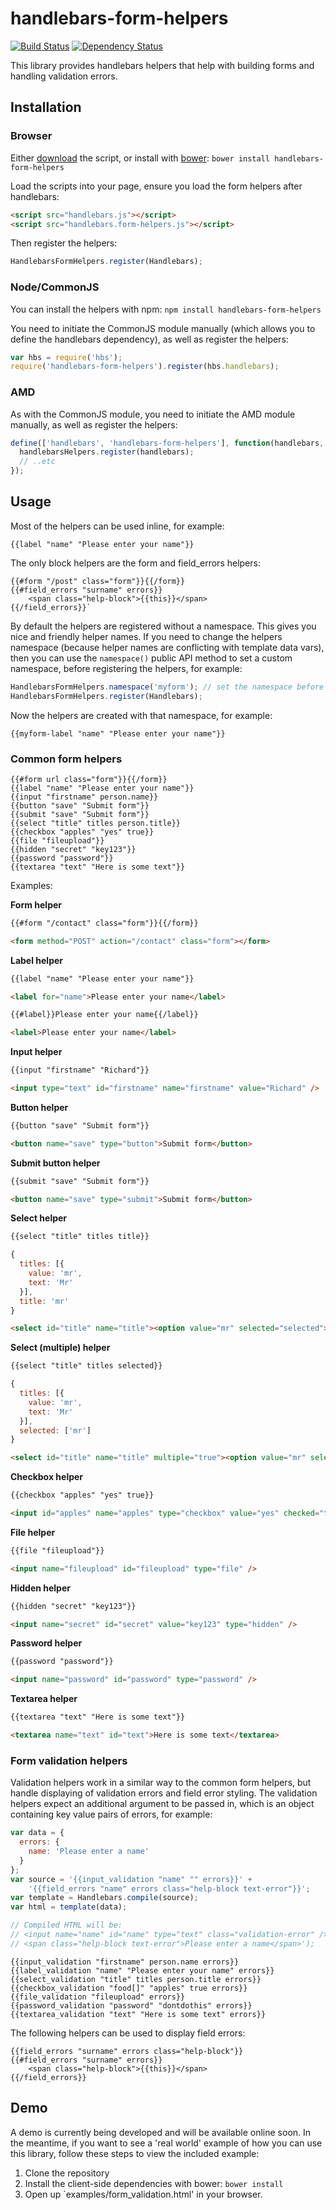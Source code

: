 # handlebars-form-helpers

[![Build Status](https://travis-ci.org/badsyntax/handlebars-form-helpers.png?branch=master)](https://travis-ci.org/badsyntax/handlebars-form-helpers)
[![Dependency Status](https://gemnasium.com/badsyntax/handlebars-form-helpers.png)](https://gemnasium.com/badsyntax/handlebars-form-helpers)

This library provides handlebars helpers that help with building forms and handling validation errors.

## Installation

### Browser

Either [download](https://raw.github.com/badsyntax/handlebars-form-helpers/master/dist/handlebars.form-helpers.min.js) the
script, or install with [bower](http://bower.io/): `bower install handlebars-form-helpers`

Load the scripts into your page, ensure you load the form helpers after handlebars:
```html
<script src="handlebars.js"></script>
<script src="handlebars.form-helpers.js"></script>
```
Then register the helpers:

```javascript
HandlebarsFormHelpers.register(Handlebars);
```

### Node/CommonJS

You can install the helpers with npm: `npm install handlebars-form-helpers`

You need to initiate the CommonJS module manually (which allows you to define the handlebars
dependency), as well as register the helpers:

```javascript
var hbs = require('hbs');
require('handlebars-form-helpers').register(hbs.handlebars);
```

### AMD

As with the CommonJS module, you need to initiate the AMD module manually, as well as register the helpers:

```javascript
define(['handlebars', 'handlebars-form-helpers'], function(handlebars, handlebarsHelpers) {
  handlebarsHelpers.register(handlebars);
  // ..etc
});
```

## Usage

Most of the helpers can be used inline, for example:

```
{{label "name" "Please enter your name"}}
```

The only block helpers are the form and field_errors helpers:

```
{{#form "/post" class="form"}}{{/form}}
{{#field_errors "surname" errors}}
    <span class="help-block">{{this}}</span>
{{/field_errors}}`
```

By default the helpers are registered without a namespace. This gives you nice and friendly helper names. If you need to
change the helpers namespace (because helper names are conflicting with template data vars), then you can use
the `namespace()` public API method to set a custom namespace, before registering the helpers, for example:

```javascript
HandlebarsFormHelpers.namespace('myform'); // set the namespace before registering
HandlebarsFormHelpers.register(Handlebars);
```

Now the helpers are created with that namespace, for example:

```
{{myform-label "name" "Please enter your name"}}
```


### Common form helpers

```
{{#form url class="form"}}{{/form}}
{{label "name" "Please enter your name"}}
{{input "firstname" person.name}}
{{button "save" "Submit form"}}
{{submit "save" "Submit form"}}
{{select "title" titles person.title}}
{{checkbox "apples" "yes" true}}
{{file "fileupload"}}
{{hidden "secret" "key123"}}
{{password "password"}}
{{textarea "text" "Here is some text"}}
```

Examples:

**Form helper**
```html
{{#form "/contact" class="form"}}{{/form}}
```
```html
<form method="POST" action="/contact" class="form"></form>
```

**Label helper**
```html
{{label "name" "Please enter your name"}}
```
```html
<label for="name">Please enter your name</label>
```
```html
{{#label}}Please enter your name{{/label}}
```
```html
<label>Please enter your name</label>
```

**Input helper**
```html
{{input "firstname" "Richard"}}
```
```html
<input type="text" id="firstname" name="firstname" value="Richard" />
```

**Button helper**
```html
{{button "save" "Submit form"}}
```
```html
<button name="save" type="button">Submit form</button>
```

**Submit button helper**
```html
{{submit "save" "Submit form"}}
```
```html
<button name="save" type="submit">Submit form</button>
```

**Select helper**
```html
{{select "title" titles title}}
```
```javascript
{
  titles: [{
    value: 'mr',
    text: 'Mr'
  }],
  title: 'mr'
}
```
```html
<select id="title" name="title"><option value="mr" selected="selected">Mr</option></select>
```

**Select (multiple) helper**
```html
{{select "title" titles selected}}
```
```javascript
{
  titles: [{
    value: 'mr',
    text: 'Mr'
  }],
  selected: ['mr']
}
```
```html
<select id="title" name="title" multiple="true"><option value="mr" selected="selected">Mr</option></select>
```

**Checkbox helper**
```html
{{checkbox "apples" "yes" true}}
```
```html
<input id="apples" name="apples" type="checkbox" value="yes" checked="true" />
```

**File helper**
```html
{{file "fileupload"}}
```
```html
<input name="fileupload" id="fileupload" type="file" />
```

**Hidden helper**
```html
{{hidden "secret" "key123"}}
```
```html
<input name="secret" id="secret" value="key123" type="hidden" />
```

**Password helper**
```html
{{password "password"}}
```
```html
<input name="password" id="password" type="password" />
```

**Textarea helper**
```html
{{textarea "text" "Here is some text"}}
```
```html
<textarea name="text" id="text">Here is some text</textarea>
```


### Form validation helpers

Validation helpers work in a similar way to the common form helpers, but handle displaying of validation errors and 
field error styling. The validation helpers expect an additional argument to be passed in, which is an object containing
key value pairs of errors, for example:

```javascript
var data = {
  errors: {
    name: 'Please enter a name'
  }
};
var source = '{{input_validation "name" "" errors}}' +
    '{{field_errors "name" errors class="help-block text-error"}}';
var template = Handlebars.compile(source);
var html = template(data);

// Compiled HTML will be:
// <input name="name" id="name" type="text" class="validation-error" />
// <span class="help-block text-error">Please enter a name</span>');
```

```
{{input_validation "firstname" person.name errors}}
{{label_validation "name" "Please enter your name" errors}}
{{select_validation "title" titles person.title errors}}
{{checkbox_validation "food[]" "apples" true errors}}
{{file_validation "fileupload" errors}}
{{password_validation "password" "dontdothis" errors}}
{{textarea_validation "text" "Here is some text" errors}}
```

The following helpers can be used to display field errors:

```
{{field_errors "surname" errors class="help-block"}}
{{#field_errors "surname" errors}}
    <span class="help-block">{{this}}</span>
{{/field_errors}}
```

## Demo

A demo is currently being developed and will be available online soon. In the meantime, if you want to see a 'real world' example
of how you can use this library, follow these steps to view the included example:

1. Clone the repository
2. Install the client-side dependencies with bower: `bower install`
3. Open up `examples/form_validation.html' in your browser.
